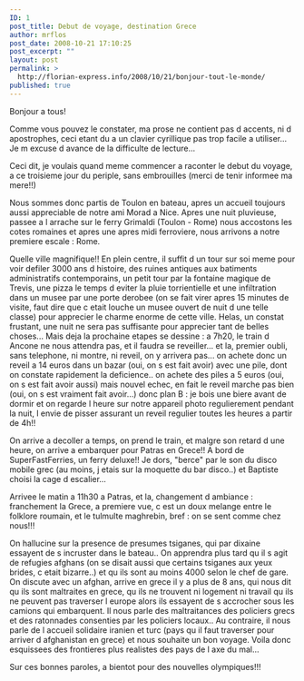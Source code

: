 ```yaml
---
ID: 1
post_title: Debut de voyage, destination Grece
author: mrflos
post_date: 2008-10-21 17:10:25
post_excerpt: ""
layout: post
permalink: >
  http://florian-express.info/2008/10/21/bonjour-tout-le-monde/
published: true
---
```

Bonjour a tous!

Comme vous pouvez le constater, ma prose ne contient pas d accents, ni d apostrophes, ceci etant du a un clavier cyrillique pas trop facile a utiliser... Je m excuse d avance de la difficulte de lecture...

Ceci dit, je voulais quand meme commencer a raconter le debut du voyage, a ce troisieme jour du periple, sans embrouilles (merci de tenir informee ma mere!!)

Nous sommes donc partis de Toulon en bateau, apres un accueil toujours aussi appreciable de notre ami Morad a Nice.
Apres une nuit pluvieuse, passee a l arrache sur le ferry Grimaldi (Toulon - Rome) nous accostons les cotes romaines et apres une apres midi ferroviere, nous arrivons a notre premiere escale : Rome.

Quelle ville magnifique!! En plein centre, il suffit d un tour sur soi meme pour voir defiler 3000 ans d histoire, des ruines antiques aux batiments administratifs contemporains, un petit tour par la fontaine magique de Trevis, une pizza le temps d eviter la pluie torrientielle et une infiltration dans un musee par une porte derobee (on se fait virer apres 15 minutes de visite, faut dire que c etait louche un musee ouvert de nuit d une telle classe) pour apprecier le charme enorme de cette ville.
Helas, un constat frustant, une nuit ne sera pas suffisante pour apprecier tant de belles choses... Mais deja la prochaine etapes se dessine : a 7h20, le train d Ancone ne nous attendra pas, et il faudra se reveiller... et la, premier oubli, sans telephone, ni montre, ni reveil, on y arrivera pas... on achete donc un reveil a 14 euros dans un bazar (oui, on s est fait avoir) avec une pile, dont on constate rapidement la deficience.. on achete des piles a 5 euros (oui, on s est fait avoir aussi) mais nouvel echec, en fait le reveil marche pas bien (oui, on s est vraiment fait avoir...) donc plan B : je bois une biere avant de dormir et on regarde l heure sur notre appareil photo regulierement pendant la nuit, l envie de pisser assurant un reveil regulier toutes les heures a partir de 4h!!

On arrive a decoller a temps, on prend le train, et malgre son retard d une heure, on arrive a embarquer pour Patras en Grece!! A bord de SuperFastFerries, un ferry deluxe!! Je dors, "berce" par le son du disco mobile grec (au moins, j etais sur la moquette du bar disco..) et Baptiste choisi la cage d escalier...

Arrivee le matin a 11h30 a Patras, et la, changement d ambiance : franchement la Grece, a premiere vue, c est un doux melange entre le folklore roumain, et le tulmulte maghrebin, bref : on se sent comme chez nous!!!

On hallucine sur la presence de presumes tsiganes, qui par dixaine essayent de s incruster dans le bateau..
On apprendra plus tard qu il s agit de refugies afghans (on se disait aussi que certains tsiganes aux yeux brides, c etait bizarre..) et qu ils sont au moins 4000 selon le chef de gare. On discute avec un afghan, arrive en grece il y a plus de 8 ans, qui nous dit qu ils sont maltraites en grece, qu ils ne trouvent ni logement ni travail qu ils ne peuvent pas traverser l europe alors ils essayent de s accrocher sous les camions qui embarquent. Il nous parle des maltraitances des policiers grecs et des ratonnades consenties par les policiers locaux.. Au contraire, il nous parle de l accueil solidaire iranien et turc (pays qu il faut traverser pour arriver d afghanistan en grece) et nous souhaite un bon voyage. Voila donc esquissees des frontieres plus realistes des pays de l axe du mal...

Sur ces bonnes paroles, a bientot pour des nouvelles olympiques!!!